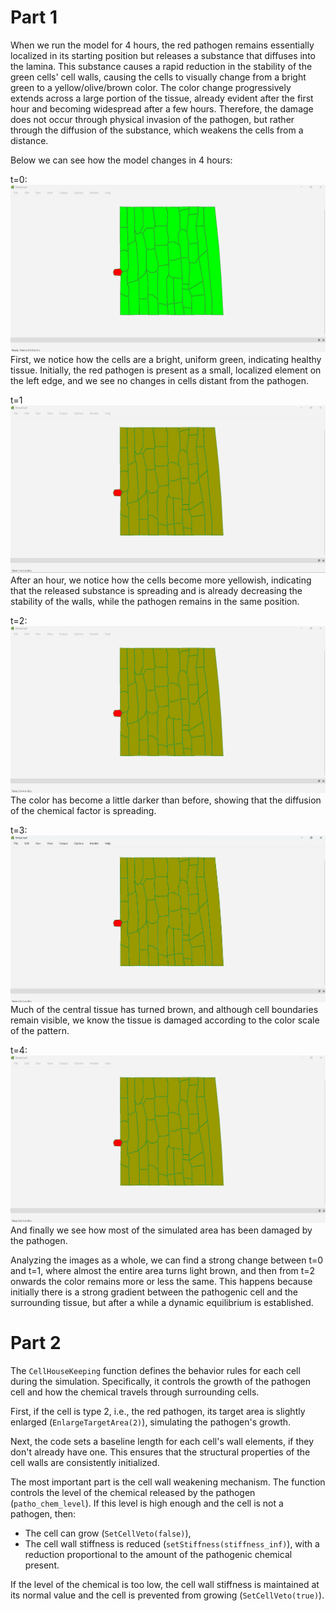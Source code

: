 # Part 1
When we run the model for 4 hours, the red pathogen remains essentially localized in its starting position but releases a substance that diffuses into the lamina. This substance causes a rapid reduction in the stability of the green cells' cell walls, causing the cells to visually change from a bright green to a yellow/olive/brown color. The color change progressively extends across a large portion of the tissue, already evident after the first hour and becoming widespread after a few hours. Therefore, the damage does not occur through physical invasion of the pathogen, but rather through the diffusion of the substance, which weakens the cells from a distance.

Below we can see how the model changes in 4 hours:

t=0:
![Alt text](time0.png)
First, we notice how the cells are a bright, uniform green, indicating healthy tissue. Initially, the red pathogen is present as a small, localized element on the left edge, and we see no changes in cells distant from the pathogen.

t=1
![Alt text](time1.png)
After an hour, we notice how the cells become more yellowish, indicating that the released substance is spreading and is already decreasing the stability of the walls, while the pathogen remains in the same position.

t=2:
![Alt text](time2.png)
The color has become a little darker than before, showing that the diffusion of the chemical factor is spreading.

t=3:
![Alt text](time3.png)
Much of the central tissue has turned brown, and although cell boundaries remain visible, we know the tissue is damaged according to the color scale of the pattern.

t=4:
![Alt text](time4.png)
And finally we see how most of the simulated area has been damaged by the pathogen.

Analyzing the images as a whole, we can find a strong change between t=0 and t=1, where almost the entire area turns light brown, and then from t=2 onwards the color remains more or less the same. This happens because initially there is a strong gradient between the pathogenic cell and the surrounding tissue, but after a while a dynamic equilibrium is established.

# Part 2

The `CellHouseKeeping` function defines the behavior rules for each cell during the simulation. Specifically, it controls the growth of the pathogen cell and how the chemical travels through surrounding cells.

First, if the cell is type 2, i.e., the red pathogen, its target area is slightly enlarged (`EnlargeTargetArea(2)`), simulating the pathogen's growth.

Next, the code sets a baseline length for each cell's wall elements, if they don't already have one. This ensures that the structural properties of the cell walls are consistently initialized.

The most important part is the cell wall weakening mechanism. The function controls the level of the chemical released by the pathogen (`patho_chem_level`). If this level is high enough and the cell is not a pathogen, then:

- The cell can grow (`SetCellVeto(false)`),
- The cell wall stiffness is reduced (`setStiffness(stiffness_inf)`), with a reduction proportional to the amount of the pathogenic chemical present.

If the level of the chemical is too low, the cell wall stiffness is maintained at its normal value and the cell is prevented from growing (`SetCellVeto(true)`).
